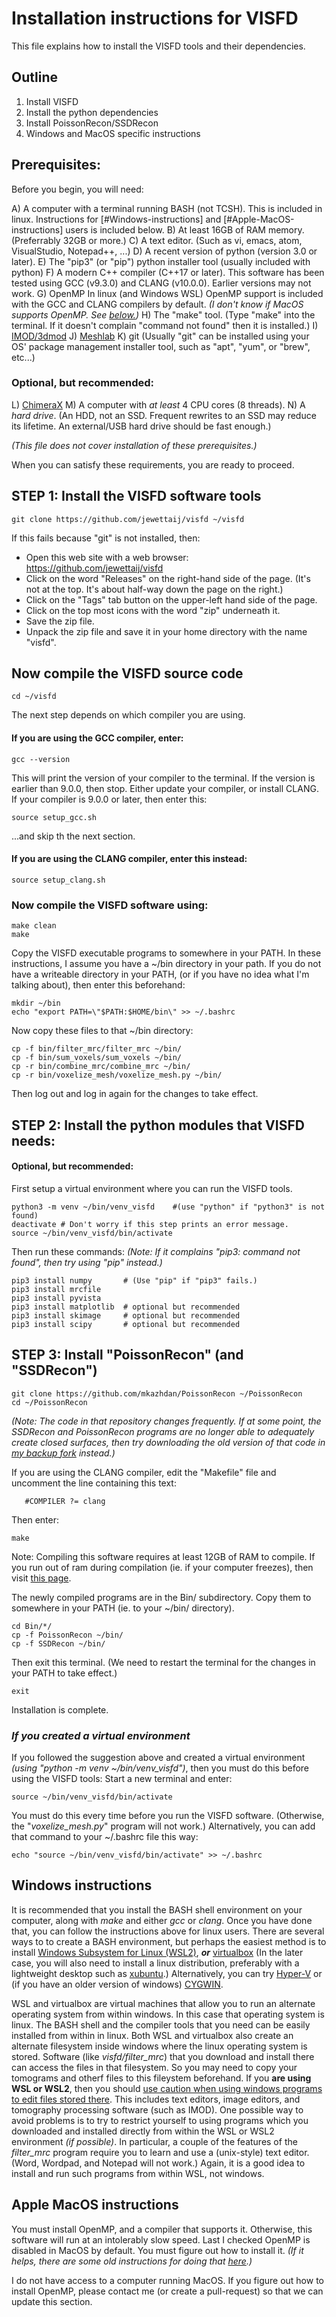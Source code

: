 Installation instructions for VISFD
==========================

This file explains how to install the VISFD tools
and their dependencies.

## Outline

1) Install VISFD
2) Install the python dependencies
3) Install PoissonRecon/SSDRecon
4) Windows and MacOS specific instructions

## Prerequisites:

Before you begin, you will need:

A) A computer with a terminal running BASH (not TCSH).
  This is included in linux.
  Instructions for [#Windows-instructions] and [#Apple-MacOS-instructions]
  users is included below.
B) At least 16GB of RAM memory.  (Preferrably 32GB or more.)
C) A text editor.  (Such as vi, emacs, atom, VisualStudio, Notepad++, ...)
D) A recent version of python (version 3.0 or later).
E) The "pip3" (or "pip") python installer tool (usually included with python)
F) A modern C++ compiler (C++17 or later).  This software has been tested
  using GCC (v9.3.0) and CLANG (v10.0.0).  Earlier versions may not work.
G) OpenMP
  In linux (and Windows WSL) OpenMP support is included with the GCC and
  CLANG compilers by default.  *(I don't know if MacOS supports OpenMP.
  See [below.](#Apple-MacOS-instructions))*
H) The "make" tool.
  (Type "make" into the terminal.  If it doesn't complain "command not found"
  then it is installed.)
I) [IMOD/3dmod](https://bio3d.colorado.edu/imod/)
J) [Meshlab](https://www.meshlab.net)
K) git (Usually "git" can be installed using your OS' package management
  installer tool, such as "apt", "yum", or "brew", etc...)


### Optional, but recommended:

L) [ChimeraX](https://www.rbvi.ucsf.edu/chimerax/download.html)
M) A computer with *at least* 4 CPU cores (8 threads).
N) A *hard drive*.  (An HDD, not an SSD.  Frequent rewrites to an SSD
  may reduce its lifetime.  An external/USB hard drive should be fast enough.)

*(This file does not cover installation of these prerequisites.)*

When you can satisfy these requirements, you are ready to proceed.


## STEP 1: Install the VISFD software tools

```
git clone https://github.com/jewettaij/visfd ~/visfd
```

If this fails because "git" is not installed, then:
- Open this web site with a web browser:
  https://github.com/jewettaij/visfd
- Click on the word "Releases" on the right-hand side of the page.
  (It's not at the top.  It's about half-way down the page on the right.)
- Click on the "Tags" tab button on the upper-left hand side of the page.
- Click on the top most icons with the word "zip" underneath it.
- Save the zip file.
- Unpack the zip file and save it in your home directory with the name "visfd".


## Now compile the VISFD source code

```
cd ~/visfd
```

The next step depends on which compiler you are using.

#### If you are using the GCC compiler, enter:
```
gcc --version
```
This will print the version of your compiler to the terminal.
If the version is earlier than 9.0.0, then stop.
Either update your compiler, or install CLANG.
If your compiler is 9.0.0 or later, then enter this:
```
source setup_gcc.sh
```
...and skip th the next section.

#### If you are using the CLANG compiler, enter this instead:
```
source setup_clang.sh
```

### Now compile the VISFD software using:

```
make clean
make
```

Copy the VISFD executable programs to somewhere in your PATH.
In these instructions, I assume you have a ~/bin directory in your path.
If you do not have a writeable directory in your PATH,
(or if you have no idea what I'm talking about), then enter this beforehand:

```
mkdir ~/bin
echo "export PATH=\"$PATH:$HOME/bin\" >> ~/.bashrc
```

Now copy these files to that ~/bin directory:
```
cp -f bin/filter_mrc/filter_mrc ~/bin/
cp -f bin/sum_voxels/sum_voxels ~/bin/
cp -r bin/combine_mrc/combine_mrc ~/bin/
cp -r bin/voxelize_mesh/voxelize_mesh.py ~/bin/
```

Then log out and log in again for the changes to take effect.



## STEP 2: Install the python modules that VISFD needs:

#### Optional, but recommended:

First setup a virtual environment where you can run the VISFD tools.
```
python3 -m venv ~/bin/venv_visfd    #(use "python" if "python3" is not found)
deactivate # Don't worry if this step prints an error message.
source ~/bin/venv_visfd/bin/activate
```

Then run these commands:
*(Note: If it complains "pip3: command not found",
then try using "pip" instead.)*

```
pip3 install numpy       # (Use "pip" if "pip3" fails.)
pip3 install mrcfile
pip3 install pyvista
pip3 install matplotlib  # optional but recommended
pip3 install skimage     # optional but recommended
pip3 install scipy       # optional but recommended
```


## STEP 3:  Install "PoissonRecon" (and "SSDRecon")

```
git clone https://github.com/mkazhdan/PoissonRecon ~/PoissonRecon
cd ~/PoissonRecon
```

*(Note: The code in that repository changes frequently.  If at some point,
the SSDRecon and PoissonRecon programs are no longer able to adequately
create closed surfaces, then try downloading the old version of that code in
[my backup fork](https://github.com/jewettaij/PoissonRecon)
instead.)*



If you are using the CLANG compiler, edit the "Makefile" file
and uncomment the line containing this text:
```
   #COMPILER ?= clang
```
Then enter:
```
make
```

Note: Compiling this software requires at least 12GB of RAM to compile.
If you run out of ram during compilation (ie. if your computer freezes),
then visit [this page](https://github.com/mkazhdan/PoissonRecon/issues/152).

The newly compiled programs are in the Bin/ subdirectory.
Copy them to somewhere in your PATH (ie. to your ~/bin/ directory).

```
cd Bin/*/
cp -f PoissonRecon ~/bin/
cp -f SSDRecon ~/bin/
```

Then exit this terminal.
(We need to restart the terminal for the changes in your PATH to take effect.)
```
exit
```


Installation is complete.



### *If you created a virtual environment*

If you followed the suggestion above and created a virtual environment
*(using "python -m venv ~/bin/venv_visfd")*, then you must do this
before using the VISFD tools:  Start a new terminal and enter:
```
source ~/bin/venv_visfd/bin/activate
```
You must do this every time before you run the VISFD software.
(Otherwise, the "*voxelize_mesh.py*" program will not work.)
Alternatively, you can add that command to your ~/.bashrc file this way:
```
echo "source ~/bin/venv_visfd/bin/activate" >> ~/.bashrc
```




## Windows instructions

It is recommended that you install the BASH shell environment on your computer,
along with *make* and either *gcc* or *clang*.  Once you have done that,
you can follow the instructions above for linux users.
There are several ways to to create a BASH environment,
but perhaps the easiest method is to install
[Windows Subsystem for Linux (WSL2)](https://docs.microsoft.com/en-us/windows/wsl/install-win10),
***or***
[virtualbox](https://www.virtualbox.org)
(In the later case, you will also need to install a linux distribution,
preferably with a lightweight
desktop such as [xubuntu](https://xubuntu.org).)
Alternatively, you can try 
[Hyper-V](https://www.nakivo.com/blog/run-linux-hyper-v/)
or (if you have an older version of windows)
[CYGWIN](https://www.cygwin.com/).

WSL and virtualbox are virtual machines that allow you to run an
alternate operating system from within windows.
In this case that operating system is linux.  The BASH shell and the
compiler tools that you need can be easily installed from within in linux.
Both WSL and virtualbox also create an alternate filesystem inside windows
where the linux operating system is stored.  Software (like *visfd/filter_mrc*)
that you download and install there can access the files in that filesystem.
So you may need to copy your tomograms and otherf files to this fileystem
beforehand.  If you **are using WSL or WSL2**, then you should
[use caution when using windows programs to edit files stored there](https://devblogs.microsoft.com/commandline/do-not-change-linux-files-using-windows-apps-and-tools/).
This includes text editors, image editors, and tomography processing software
(such as IMOD).
One possible way to avoid problems is to try to restrict yourself to using
programs which you downloaded and installed directly from within the
WSL or WSL2 environment *(if possible)*.  In particular, a couple of the
features of the *filter_mrc* program require you to learn and use a
(unix-style) text editor.  (Word, Wordpad, and Notepad will not work.)
Again, it is a good idea to install and run such programs from within WSL,
not windows.



## Apple MacOS instructions

You must install OpenMP, and a compiler that supports it.
Otherwise, this software will run at an intolerably slow speed.
Last I checked OpenMP is disabled in MacOS by default.
You must figure out how to install it.
*(If it helps, there are some old instructions for doing that
[here](https://iscinumpy.gitlab.io/post/omp-on-high-sierra/).)*

I do not have access to a computer running MacOS.
If you figure out how to install OpenMP, please contact me
(or create a pull-request) so that we can update this section.
